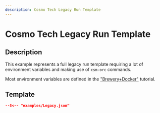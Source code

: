 ```yaml
---
description: Cosmo Tech Legacy Run Template
---
```


# Cosmo Tech Legacy Run Template

## Description

This example represents a full legacy run template requiring a lot of environment variables and making use of `csm-orc` commands.

Most environment variables are defined in the ["Brewery+Docker"](../tutorial/advanced_cosmotech_simulator.md#what-environment-variables-are-made-available-by-the-api) tutorial.

## Template

```json title="run.json" linenums="1"
--8<-- "examples/Legacy.json"
```
